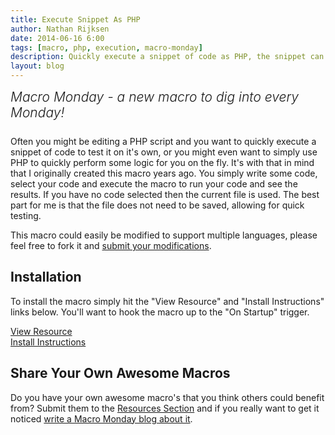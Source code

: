 ```yaml
---
title: Execute Snippet As PHP
author: Nathan Rijksen
date: 2014-06-16 6:00
tags: [macro, php, execution, macro-monday]
description: Quickly execute a snippet of code as PHP, the snippet can be an (unsaved) file or simply the text you currently have selected
layout: blog
---
```


<div class="centered">
<h2 style="font-weight: 300; margin: 10px 0 25px 0"><em>Macro Monday - a new macro to dig into every Monday!</em></h2>
</div>

Often you might be editing a PHP script and you want to quickly execute a snippet
of code to test it on it's own, or you might even want to simply use PHP to quickly
perform some logic for you on the fly. It's with that in mind that I originally
created this macro years ago. You simply write some code, select your code and
execute the macro to run your code and see the results. If you have no code
selected then the current file is used. The best part for me is that the file
does not need to be saved, allowing for quick testing.

This macro could easily be modified to support multiple languages, please feel
free to fork it and [submit your modifications][Resources Section].

## Installation

To install the macro simply hit the "View Resource" and "Install Instructions"
links below. You'll want to hook the macro up to the "On Startup" trigger.

<div class="centered">
    <div class="spacer"></div>
    <a href="http://komodoide.com/resources/macros/naatan--executeasphp/" class="button big primary">
        <i class="icon icon-eye"></i>
        View Resource
    </a>
    <div class="spacer-half"></div>
    <span>
        <i class="icon icon-question"></i>
        <a href="http://komodoide.com/resources/install-instructions/#pane-macro" target="_blank">Install Instructions</a>
    </span>
</div>

## Share Your Own Awesome Macros

Do you have your own awesome macro's that you think others could benefit from?
Submit them to the [Resources Section] and if you really want to get it noticed
[write a Macro Monday blog about it][macromonday].

   [Resources Section]: /resources/submit-instructions/#pane-resources
   [macromonday]: /resources/submit-instructions/#pane-blogs
